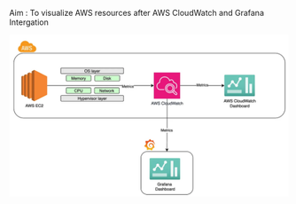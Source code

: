 Aim : To visualize AWS resources after AWS CloudWatch and Grafana Intergation



![Alt Text](/Cloudwatch-grafana.png)